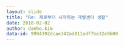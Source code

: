 ```yaml
---
layout: slide
title: "Re: 제로부터 시작하는 개발센터 생활"
date: 2018-02-02
author: daeho.kim
data-id: 9994392dcae342ad811adf7be32e9b00
---
```

